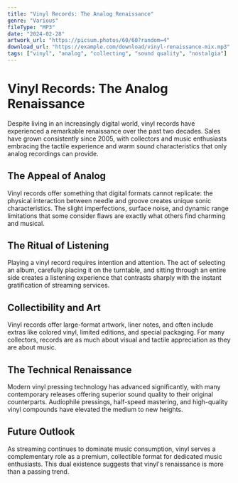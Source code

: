 ```yaml
---
title: "Vinyl Records: The Analog Renaissance"
genre: "Various"
fileType: "MP3"
date: "2024-02-28"
artwork_url: "https://picsum.photos/60/60?random=4"
download_url: "https://example.com/download/vinyl-renaissance-mix.mp3"
tags: ["vinyl", "analog", "collecting", "sound quality", "nostalgia"]
---
```


# Vinyl Records: The Analog Renaissance

Despite living in an increasingly digital world, vinyl records have experienced a remarkable renaissance over the past two decades. Sales have grown consistently since 2005, with collectors and music enthusiasts embracing the tactile experience and warm sound characteristics that only analog recordings can provide.

## The Appeal of Analog

Vinyl records offer something that digital formats cannot replicate: the physical interaction between needle and groove creates unique sonic characteristics. The slight imperfections, surface noise, and dynamic range limitations that some consider flaws are exactly what others find charming and musical.

## The Ritual of Listening

Playing a vinyl record requires intention and attention. The act of selecting an album, carefully placing it on the turntable, and sitting through an entire side creates a listening experience that contrasts sharply with the instant gratification of streaming services.

## Collectibility and Art

Vinyl records offer large-format artwork, liner notes, and often include extras like colored vinyl, limited editions, and special packaging. For many collectors, records are as much about visual and tactile appreciation as they are about music.

## The Technical Renaissance

Modern vinyl pressing technology has advanced significantly, with many contemporary releases offering superior sound quality to their original counterparts. Audiophile pressings, half-speed mastering, and high-quality vinyl compounds have elevated the medium to new heights.

## Future Outlook

As streaming continues to dominate music consumption, vinyl serves a complementary role as a premium, collectible format for dedicated music enthusiasts. This dual existence suggests that vinyl's renaissance is more than a passing trend.